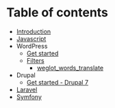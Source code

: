 # Table of contents

* [Introduction](README.md)
* [Javascript](javascript.md)
* WordPress
  * [Get started](wordpress/installation.md)
  * [Filters](wordpress/filters/README.md)
    * [weglot\_words\_translate](wordpress/filters/weglot_words_translate.md)
* Drupal
  * [Get started - Drupal 7](drupal/get-started.md)
* [Laravel](laravel.md)
* [Symfony](symfony.md)

